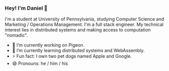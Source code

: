 ### Hey! I'm Daniel 👋

I'm a student at University of Pennsylvania, studying Computer Science and Marketing / Operations Management. I'm a full stack engineer. My technical interest lies in distributed systems and making access to computation "nomadic".

- 🔭 I’m currently working on Pigeon.
- 🌱 I’m currently learning distributed systems and WebAssembly.
- ⚡ Fun fact: I own two pet dogs named Apple and Google.
- 😄 Pronouns: he / him / his

<!--
- 👯 I’m looking to collaborate on ...
- 🤔 I’m looking for help with ...
- 💬 Ask me about ...
- 📫 How to reach me: ...
->



